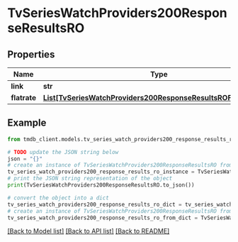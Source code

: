 # TvSeriesWatchProviders200ResponseResultsRO


## Properties

Name | Type | Description | Notes
------------ | ------------- | ------------- | -------------
**link** | **str** |  | [optional] 
**flatrate** | [**List[TvSeriesWatchProviders200ResponseResultsROFlatrateInner]**](TvSeriesWatchProviders200ResponseResultsROFlatrateInner.md) |  | [optional] 

## Example

```python
from tmdb_client.models.tv_series_watch_providers200_response_results_ro import TvSeriesWatchProviders200ResponseResultsRO

# TODO update the JSON string below
json = "{}"
# create an instance of TvSeriesWatchProviders200ResponseResultsRO from a JSON string
tv_series_watch_providers200_response_results_ro_instance = TvSeriesWatchProviders200ResponseResultsRO.from_json(json)
# print the JSON string representation of the object
print(TvSeriesWatchProviders200ResponseResultsRO.to_json())

# convert the object into a dict
tv_series_watch_providers200_response_results_ro_dict = tv_series_watch_providers200_response_results_ro_instance.to_dict()
# create an instance of TvSeriesWatchProviders200ResponseResultsRO from a dict
tv_series_watch_providers200_response_results_ro_from_dict = TvSeriesWatchProviders200ResponseResultsRO.from_dict(tv_series_watch_providers200_response_results_ro_dict)
```
[[Back to Model list]](../README.md#documentation-for-models) [[Back to API list]](../README.md#documentation-for-api-endpoints) [[Back to README]](../README.md)


